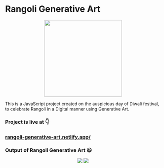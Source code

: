 # Rangoli Generative Art

<p align="center">
   <img src="https://drive.google.com/uc?export=view&id=1ck_X0ncEpRZgACfNDoTf7VimkUQh2378" width="250" height="250">
</p>

This is a JavaScript project created on the auspicious day of Diwali festival, to celebrate Rangoli in a Digital manner using Generative Art.


### Project is live at 👇
### [rangoli-generative-art.netlify.app/](https://rangoli-generative-art.netlify.app/)


### Output of Rangoli Generative Art :smiley:
<p align="center">
   <img src="https://drive.google.com/uc?export=view&id=1M6N0dkiOgrQVItxzMLRQ4prKqxRtUB7B">
   <img src="https://drive.google.com/uc?export=view&id=1MAdbkx01k2IPhWVqjiZc5BgP-A52wZTh">
</p>
